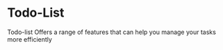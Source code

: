 # Todo-List
Todo-list  Offers a range of features that can help you manage your tasks more efficiently
